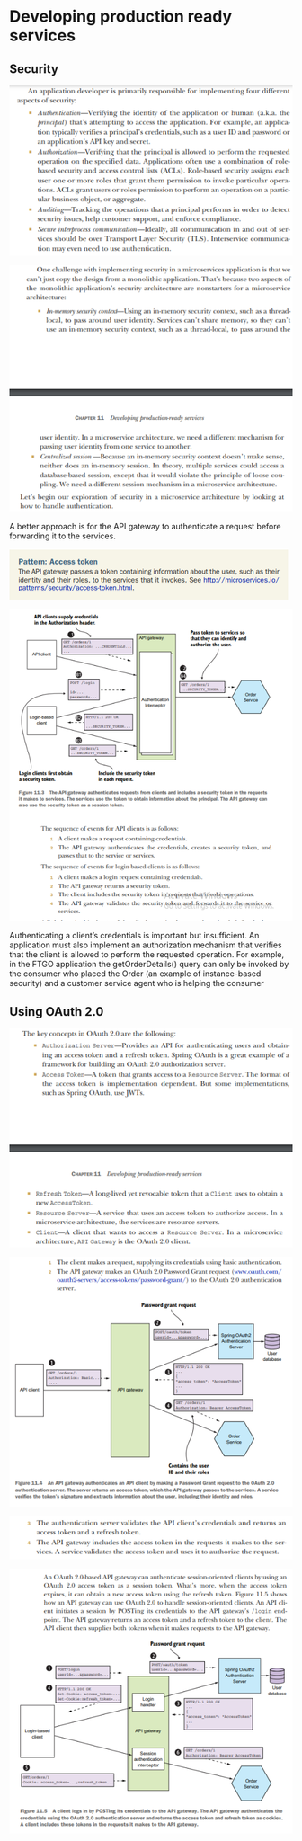 # Developing production ready services

## Security

![img_176.png](img_176.png)

![img_177.png](img_177.png)

A better approach is for the API gateway to authenticate a request before forwarding it to the services. 

![img_178.png](img_178.png)

![img_179.png](img_179.png)

Authenticating a client’s credentials is important but insufficient. An application
must also implement an authorization mechanism that verifies that the client is
allowed to perform the requested operation. For example, in the FTGO application
the getOrderDetails() query can only be invoked by the consumer who placed the
Order (an example of instance-based security) and a customer service agent who is
helping the consumer

## Using OAuth 2.0

![img_180.png](img_180.png)

![img_181.png](img_181.png)

![img_182.png](img_182.png)

![img_183.png](img_183.png)
